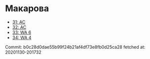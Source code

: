 # Макарова
- [31: AC](31.md)
- [32: AC](32.md)
- [33: WA 6](33.md)
- [34: WA 4](34.md)

Commit: b0c28d0dae55b99f24b21af4df73e8fb0d25ca28
 fetched at: 20201130-201732
